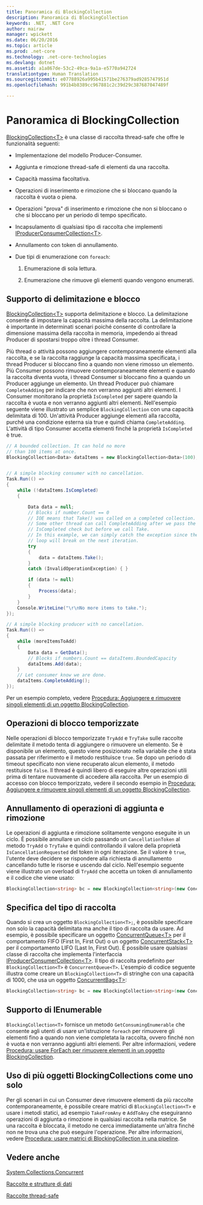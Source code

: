 ```yaml
---
title: Panoramica di BlockingCollection
description: Panoramica di BlockingCollection
keywords: .NET, .NET Core
author: mairaw
manager: wpickett
ms.date: 06/20/2016
ms.topic: article
ms.prod: .net-core
ms.technology: .net-core-technologies
ms.devlang: dotnet
ms.assetid: a1a867de-53c2-49ca-9a1a-e5770a942724
translationtype: Human Translation
ms.sourcegitcommit: e07788926a995b41571be276379ad9285747951d
ms.openlocfilehash: 991b4b8389cc967881c2c39d29c387687047489f

---
```


# <a name="blockingcollection-overview"></a>Panoramica di BlockingCollection

[BlockingCollection&lt;T&gt;](https://docs.microsoft.com/dotnet/core/api/System.Collections.Concurrent.BlockingCollection-1) è una classe di raccolta thread-safe che offre le funzionalità seguenti:

*   Implementazione del modello Producer-Consumer.

*   Aggiunta e rimozione thread-safe di elementi da una raccolta.

*   Capacità massima facoltativa.

*   Operazioni di inserimento e rimozione che si bloccano quando la raccolta è vuota o piena.

*   Operazioni "prova" di inserimento e rimozione che non si bloccano o che si bloccano per un periodo di tempo specificato.

*   Incapsulamento di qualsiasi tipo di raccolta che implementi [IProducerConsumerCollection&lt;T&gt;](https://docs.microsoft.com/dotnet/core/api/System.Collections.Concurrent.IProducerConsumerCollection-1).

*   Annullamento con token di annullamento.

*   Due tipi di enumerazione con `foreach`: 

    1. Enumerazione di sola lettura.
    
    2. Enumerazione che rimuove gli elementi quando vengono enumerati.
    
## <a name="bounding-and-blocking-support"></a>Supporto di delimitazione e blocco 

[BlockingCollection&lt;T&gt;](https://docs.microsoft.com/dotnet/core/api/System.Collections.Concurrent.BlockingCollection-1) supporta delimitazione e blocco. La delimitazione consente di impostare la capacità massima della raccolta. La delimitazione è importante in determinati scenari poiché consente di controllare la dimensione massima della raccolta in memoria, impedendo ai thread Producer di spostarsi troppo oltre i thread Consumer.

Più thread o attività possono aggiungere contemporaneamente elementi alla raccolta, e se la raccolta raggiunge la capacità massima specificata, i thread Producer si bloccano fino a quando non viene rimosso un elemento. Più Consumer possono rimuovere contemporaneamente elementi e quando la raccolta diventa vuota, i thread Consumer si bloccano fino a quando un Producer aggiunge un elemento. Un thread Producer può chiamare `CompleteAdding` per indicare che non verranno aggiunti altri elementi. I Consumer monitorano la proprietà `IsCompleted` per sapere quando la raccolta è vuota e non verranno aggiunti altri elementi. Nell'esempio seguente viene illustrato un semplice `BlockingCollection` con una capacità delimitata di 100. Un'attività Producer aggiunge elementi alla raccolta, purché una condizione esterna sia true e quindi chiama `CompleteAdding`. L'attività di tipo Consumer accetta elementi finché la proprietà `IsCompleted` è true.

```csharp
// A bounded collection. It can hold no more 
// than 100 items at once.
BlockingCollection<Data> dataItems = new BlockingCollection<Data>(100);


// A simple blocking consumer with no cancellation.
Task.Run(() => 
{
    while (!dataItems.IsCompleted)
    {

        Data data = null;
        // Blocks if number.Count == 0
        // IOE means that Take() was called on a completed collection.
        // Some other thread can call CompleteAdding after we pass the
        // IsCompleted check but before we call Take. 
        // In this example, we can simply catch the exception since the 
        // loop will break on the next iteration.
        try
        {
            data = dataItems.Take();
        }
        catch (InvalidOperationException) { }

        if (data != null)
        {
            Process(data);
        }
    }
    Console.WriteLine("\r\nNo more items to take.");
});

// A simple blocking producer with no cancellation.
Task.Run(() =>
{
    while (moreItemsToAdd)
    {
        Data data = GetData();
        // Blocks if numbers.Count == dataItems.BoundedCapacity
        dataItems.Add(data);
    }
    // Let consumer know we are done.
    dataItems.CompleteAdding();
});
```

Per un esempio completo, vedere [Procedura: Aggiungere e rimuovere singoli elementi di un oggetto BlockingCollection](how-to-add-and-take-items.md).

## <a name="timed-blocking-operations"></a>Operazioni di blocco temporizzate

Nelle operazioni di blocco temporizzate `TryAdd` e `TryTake` sulle raccolte delimitate il metodo tenta di aggiungere o rimuovere un elemento. Se è disponibile un elemento, questo viene posizionato nella variabile che è stata passata per riferimento e il metodo restituisce `true`. Se dopo un periodo di timeout specificato non viene recuperato alcun elemento, il metodo restituisce `false`. Il thread è quindi libero di eseguire altre operazioni utili prima di tentare nuovamente di accedere alla raccolta. Per un esempio di accesso con blocco temporizzato, vedere il secondo esempio in [Procedura: Aggiungere e rimuovere singoli elementi di un oggetto BlockingCollection](how-to-add-and-take-items.md).

## <a name="cancelling-add-and-take-operations"></a>Annullamento di operazioni di aggiunta e rimozione

Le operazioni di aggiunta e rimozione solitamente vengono eseguite in un ciclo. È possibile annullare un ciclo passando un `CancellationToken` al metodo `TryAdd` o `TryTake` e quindi controllando il valore della proprietà `IsCancellationRequested` del token in ogni iterazione. Se il valore è `true`, l'utente deve decidere se rispondere alla richiesta di annullamento cancellando tutte le risorse e uscendo dal ciclo. Nell'esempio seguente viene illustrato un overload di `TryAdd` che accetta un token di annullamento e il codice che viene usato:

```csharp
BlockingCollection<string> bc = new BlockingCollection<string>(new ConcurrentBag<string>(), 1000 );
```

## <a name="specifying-the-collection-type"></a>Specifica del tipo di raccolta

Quando si crea un oggetto `BlockingCollection<T>;`, è possibile specificare non solo la capacità delimitata ma anche il tipo di raccolta da usare. Ad esempio, è possibile specificare un oggetto [ConcurrentQueue&lt;T&gt;](https://docs.microsoft.com/dotnet/core/api/System.Collections.Concurrent.ConcurrentQueue-1) per il comportamento FIFO (First In, First Out) o un oggetto [ConcurrentStack&lt;T&gt;](https://docs.microsoft.com/dotnet/core/api/System.Collections.Concurrent.ConcurrentStack-1) per il comportamento LIFO (Last In, First Out). È possibile usare qualsiasi classe di raccolta che implementa l'interfaccia [IProducerConsumerCollection&lt;T&gt;](https://docs.microsoft.com/dotnet/core/api/System.Collections.Concurrent.IProducerConsumerCollection-1). Il tipo di raccolta predefinito per `BlockingCollection<T>` è `ConcurrentQueue<T>`. L'esempio di codice seguente illustra come creare un `BlockingCollection<T>` di stringhe con una capacità di 1000, che usa un oggetto [ConcurrentBag&lt;T&gt;](https://docs.microsoft.com/dotnet/core/api/System.Collections.Concurrent.ConcurrentBag-1):

```csharp
BlockingCollection<string> bc = new BlockingCollection<string>(new ConcurrentBag<string>(), 1000 );
```

## <a name="ienumerable-support"></a>Supporto di IEnumerable

`BlockingCollection<T>` fornisce un metodo `GetConsumingEnumerable` che consente agli utenti di usare un'istruzione `foreach` per rimuovere gli elementi fino a quando non viene completata la raccolta, ovvero finché non è vuota e non verranno aggiunti altri elementi. Per altre informazioni, vedere [Procedura: usare ForEach per rimuovere elementi in un oggetto BlockingCollection](how-to-use-foreach-to-remove.md).

## <a name="using-many-blockingcollections-as-one"></a>Uso di più oggetti BlockingCollections come uno solo

Per gli scenari in cui un Consumer deve rimuovere elementi da più raccolte contemporaneamente, è possibile creare matrici di `BlockingCollection<T>` e usare i metodi statici, ad esempio `TakeFromAny` e `AddToAny` che eseguiranno operazioni di aggiunta o rimozione in qualsiasi raccolta nella matrice. Se una raccolta è bloccata, il metodo ne cerca immediatamente un'altra finché non ne trova una che può eseguire l'operazione. Per altre informazioni, vedere [Procedura: usare matrici di BlockingCollection in una pipeline](how-to-use-arrays-of-blockingcollections.md).

## <a name="see-also"></a>Vedere anche

[System.Collections.Concurrent](https://docs.microsoft.com/dotnet/core/api/System.Collections.Concurrent)

[Raccolte e strutture di dati](../index.md)

[Raccolte thread-safe](index.md)




<!--HONumber=Nov16_HO1-->



